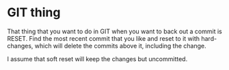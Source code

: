# GIT thing

That thing that you want to do in GIT when you want to back out a commit is RESET. Find the most recent commit that you like and reset to it with hard-changes, which will delete the commits above it, including the change.

I assume that soft reset will keep the changes but uncommitted.
